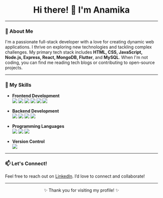 <h1 align="center">Hi there! 👋 I'm Anamika </h1>

---

### 🌟 About Me
I'm a passionate full-stack developer with a love for creating dynamic web applications. I thrive on exploring new technologies and tackling complex challenges. My primary tech stack includes **HTML, CSS, JavaScript, Node.js, Express, React, MongoDB, Flutter**, and **MySQL**. When I'm not coding, you can find me reading tech blogs or contributing to open-source projects.

---

### 💼 My Skills

- **Frontend Development**  
  <img src="https://img.shields.io/badge/HTML5-orange?style=flat&logo=html5&logoColor=white" />
  <img src="https://img.shields.io/badge/CSS3-blue?style=flat&logo=css3&logoColor=white" />
  <img src="https://img.shields.io/badge/JavaScript-yellow?style=flat&logo=javascript&logoColor=white" />
  <img src="https://img.shields.io/badge/React-blue?style=flat&logo=react&logoColor=white" />
  <img src="https://img.shields.io/badge/Bootstrap-purple?style=flat&logo=bootstrap&logoColor=white" />
  <img src="https://img.shields.io/badge/Flutter-blue?style=flat&logo=flutter&logoColor=white" />

- **Backend Development**  
  <img src="https://img.shields.io/badge/Node.js-green?style=flat&logo=node.js&logoColor=white" />
  <img src="https://img.shields.io/badge/Express-black?style=flat&logo=express&logoColor=white" />
  <img src="https://img.shields.io/badge/MongoDB-green?style=flat&logo=mongodb&logoColor=white" />
  <img src="https://img.shields.io/badge/MySQL-blue?style=flat&logo=mysql&logoColor=white" />

- **Programming Languages**  
  <img src="https://img.shields.io/badge/C++-blue?style=flat&logo=cplusplus&logoColor=white" />
  <img src="https://img.shields.io/badge/Java-red?style=flat&logo=java&logoColor=white" />
  <img src="https://img.shields.io/badge/Python-blue?style=flat&logo=python&logoColor=white" />

- **Version Control**  
  <img src="https://img.shields.io/badge/GitHub-black?style=flat&logo=github&logoColor=white" />

---

### 📫 Let's Connect!

Feel free to reach out on [LinkedIn]([your-linkedin-url](https://www.linkedin.com/in/anamika-b64323228/)). I’d love to connect and collaborate!

---

<p align="center">✨ Thank you for visiting my profile! ✨</p>

